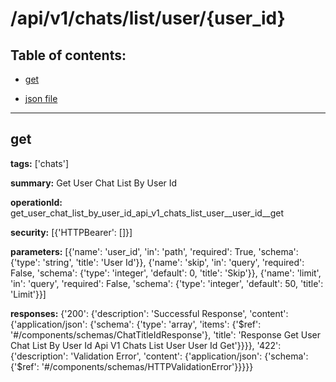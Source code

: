 # /api/v1/chats/list/user/{user_id}

## Table of contents:
- [get](#get)

- [json file](./_api_v1_chats_list_user_{user_id}.json)

---
<a name="get"></a>
## get

**tags:** ['chats']

**summary:** Get User Chat List By User Id

**operationId:** get_user_chat_list_by_user_id_api_v1_chats_list_user__user_id__get

**security:** [{'HTTPBearer': []}]

**parameters:** [{'name': 'user_id', 'in': 'path', 'required': True, 'schema': {'type': 'string', 'title': 'User Id'}}, {'name': 'skip', 'in': 'query', 'required': False, 'schema': {'type': 'integer', 'default': 0, 'title': 'Skip'}}, {'name': 'limit', 'in': 'query', 'required': False, 'schema': {'type': 'integer', 'default': 50, 'title': 'Limit'}}]

**responses:** {'200': {'description': 'Successful Response', 'content': {'application/json': {'schema': {'type': 'array', 'items': {'$ref': '#/components/schemas/ChatTitleIdResponse'}, 'title': 'Response Get User Chat List By User Id Api V1 Chats List User  User Id  Get'}}}}, '422': {'description': 'Validation Error', 'content': {'application/json': {'schema': {'$ref': '#/components/schemas/HTTPValidationError'}}}}}

